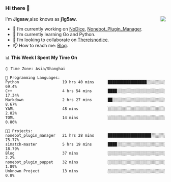 ### Hi there 👋

<a href="#">
  <img align="right" src="https://github-readme-stats.vercel.app/api?username=Jigsaw111&count_private=true&show_icons=true&title_color=80070B&text_color=B3B3B3&bg_color=212121&icon_color=80070B" />
</a>

I'm **Jigsaw**,also knows as **j1g5aw**.

- 🔭 I’m currently working on [NoDice](https://github.com/thereisnodice/nodice2), [Nonebot_Plugin_Manager](https://github.com/Jigsaw111/nonebot_plugin_manager).
- 🌱 I’m currently learning Go and Python.
- 👯 I’m looking to collaborate on [Thereisnodice](https://github.com/thereisnodice).
- 📫 How to reach me: [Blog](https://blog.maddestroyer.xyz/).

<!--START_SECTION:waka-->
📊 **This Week I Spent My Time On** 

```text
⌚︎ Time Zone: Asia/Shanghai

💬 Programming Languages: 
Python                   19 hrs 40 mins      █████████████████░░░░░░░░   69.4% 
C++                      4 hrs 54 mins       ████░░░░░░░░░░░░░░░░░░░░░   17.34% 
Markdown                 2 hrs 27 mins       ██░░░░░░░░░░░░░░░░░░░░░░░   8.67% 
YAML                     48 mins             ░░░░░░░░░░░░░░░░░░░░░░░░░   2.82% 
TOML                     14 mins             ░░░░░░░░░░░░░░░░░░░░░░░░░   0.86%

🐱‍💻 Projects: 
nonebot_plugin_manager   21 hrs 28 mins      ███████████████████░░░░░░   75.77% 
simatch-master           5 hrs 19 mins       ████░░░░░░░░░░░░░░░░░░░░░   18.79% 
Blog                     37 mins             ░░░░░░░░░░░░░░░░░░░░░░░░░   2.2% 
nonebot_plugin_puppet    32 mins             ░░░░░░░░░░░░░░░░░░░░░░░░░   1.89% 
Unknown Project          13 mins             ░░░░░░░░░░░░░░░░░░░░░░░░░   0.8%

```


<!--END_SECTION:waka-->
